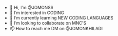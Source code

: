- 👋 Hi, I’m @JOMONSS
- 👀 I’m interested in CODING
- 🌱 I’m currently learning NEW CODING LANGUAGES
- 💞️ I’m looking to collaborate on MNC'S
- 📫 How to reach me DM on @JOMONKHILADI

<!---
JOMONSS/JOMONSS is a ✨ special ✨ repository because its `README.md` (this file) appears on your GitHub profile.
You can click the Preview link to take a look at your changes.
--->
